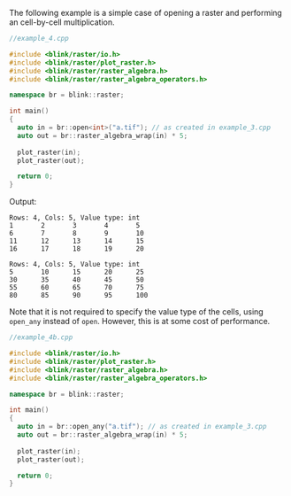 The following example is a simple case of opening a raster and performing an cell-by-cell multiplication.

```cpp
//example_4.cpp

#include <blink/raster/io.h>
#include <blink/raster/plot_raster.h>
#include <blink/raster/raster_algebra.h>
#include <blink/raster/raster_algebra_operators.h>

namespace br = blink::raster;

int main()
{
  auto in = br::open<int>("a.tif"); // as created in example_3.cpp
  auto out = br::raster_algebra_wrap(in) * 5;
 
  plot_raster(in);
  plot_raster(out);

  return 0;
}
```
Output: 
```
Rows: 4, Cols: 5, Value type: int
1       2       3       4       5
6       7       8       9       10
11      12      13      14      15
16      17      18      19      20

Rows: 4, Cols: 5, Value type: int
5       10      15      20      25
30      35      40      45      50
55      60      65      70      75
80      85      90      95      100
```
Note that it is not required to specify the value type of the cells, using `open_any` instead of `open`. However, this is at some cost of performance.

```cpp
//example_4b.cpp

#include <blink/raster/io.h>
#include <blink/raster/plot_raster.h>
#include <blink/raster/raster_algebra.h>
#include <blink/raster/raster_algebra_operators.h>

namespace br = blink::raster;

int main()
{
  auto in = br::open_any("a.tif"); // as created in example_3.cpp
  auto out = br::raster_algebra_wrap(in) * 5;
 
  plot_raster(in);
  plot_raster(out);

  return 0;
}
```
